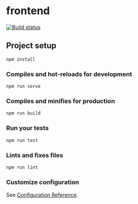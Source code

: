 # frontend
[![Build status](https://ci.appveyor.com/api/projects/status/t8lrjsme1y782li9/branch/main?svg=true)](https://ci.appveyor.com/project/Antoine-62/testappveyorlint/branch/main)
## Project setup
```
npm install
```

### Compiles and hot-reloads for development
```
npm run serve
```

### Compiles and minifies for production
```
npm run build
```

### Run your tests
```
npm run test
```

### Lints and fixes files
```
npm run lint
```

### Customize configuration
See [Configuration Reference](https://cli.vuejs.org/config/).
